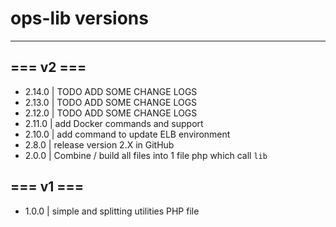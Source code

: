 # ops-lib versions

---
## === v2 ===
- 2.14.0 | TODO ADD SOME CHANGE LOGS
- 2.13.0 | TODO ADD SOME CHANGE LOGS
- 2.12.0 | TODO ADD SOME CHANGE LOGS
- 2.11.0 | add Docker commands and support
- 2.10.0 | add command to update ELB environment
- 2.8.0 | release version 2.X in GitHub
- 2.0.0 | Combine / build all files into 1 file php which call ``lib``
## === v1 ===
- 1.0.0 | simple and splitting utilities PHP file
